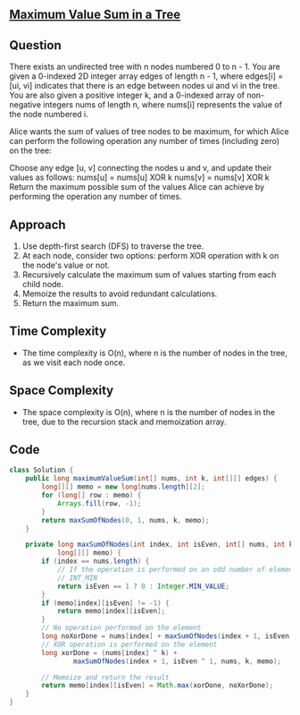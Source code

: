 
## [Maximum Value Sum in a Tree](https://leetcode.com/problems/find-the-maximum-sum-of-node-values/?envType=daily-question&envId=2024-05-19)

## Question
There exists an undirected tree with n nodes numbered 0 to n - 1. You are given a 0-indexed 2D integer array edges of length n - 1, where edges[i] = [ui, vi] indicates that there is an edge between nodes ui and vi in the tree. You are also given a positive integer k, and a 0-indexed array of non-negative integers nums of length n, where nums[i] represents the value of the node numbered i.

Alice wants the sum of values of tree nodes to be maximum, for which Alice can perform the following operation any number of times (including zero) on the tree:

Choose any edge [u, v] connecting the nodes u and v, and update their values as follows:
nums[u] = nums[u] XOR k
nums[v] = nums[v] XOR k
Return the maximum possible sum of the values Alice can achieve by performing the operation any number of times.

## Approach
1. Use depth-first search (DFS) to traverse the tree.
2. At each node, consider two options: perform XOR operation with k on the node's value or not.
3. Recursively calculate the maximum sum of values starting from each child node.
4. Memoize the results to avoid redundant calculations.
5. Return the maximum sum.

## Time Complexity
- The time complexity is O(n), where n is the number of nodes in the tree, as we visit each node once.

## Space Complexity
- The space complexity is O(n), where n is the number of nodes in the tree, due to the recursion stack and memoization array.

## Code
```java
class Solution {
    public long maximumValueSum(int[] nums, int k, int[][] edges) {
        long[][] memo = new long[nums.length][2];
        for (long[] row : memo) {
            Arrays.fill(row, -1);
        }
        return maxSumOfNodes(0, 1, nums, k, memo);
    }

    private long maxSumOfNodes(int index, int isEven, int[] nums, int k,
            long[][] memo) {
        if (index == nums.length) {
            // If the operation is performed on an odd number of elements return
            // INT_MIN
            return isEven == 1 ? 0 : Integer.MIN_VALUE;
        }
        if (memo[index][isEven] != -1) {
            return memo[index][isEven];
        }
        // No operation performed on the element
        long noXorDone = nums[index] + maxSumOfNodes(index + 1, isEven, nums, k, memo);
        // XOR operation is performed on the element
        long xorDone = (nums[index] ^ k) +
                maxSumOfNodes(index + 1, isEven ^ 1, nums, k, memo);

        // Memoize and return the result
        return memo[index][isEven] = Math.max(xorDone, noXorDone);
    }
}
```
